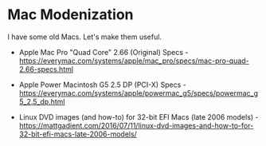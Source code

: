 # Mac Modenization

I have some old Macs. Let's make them useful.

* Apple Mac Pro "Quad Core" 2.66 (Original) Specs - https://everymac.com/systems/apple/mac_pro/specs/mac-pro-quad-2.66-specs.html
* Apple Power Macintosh G5 2.5 DP (PCI-X) Specs - https://everymac.com/systems/apple/powermac_g5/specs/powermac_g5_2.5_dp.html

* Linux DVD images (and how-to) for 32-bit EFI Macs (late 2006 models) - https://mattgadient.com/2016/07/11/linux-dvd-images-and-how-to-for-32-bit-efi-macs-late-2006-models/